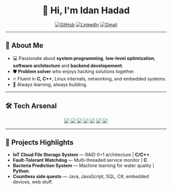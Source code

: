 <h1 align="center">👋 Hi, I'm Idan Hadad</h1>

<div align="center">

[![GitHub](https://img.shields.io/badge/GitHub-idan226688-181717?style=for-the-badge&logo=github)](https://github.com/idan226688)
[![LinkedIn](https://img.shields.io/badge/LinkedIn-Idan%20Hadad-0A66C2?style=for-the-badge&logo=linkedin)](https://www.linkedin.com/in/idan-hadad-8793a2249/)
[![Gmail](https://img.shields.io/badge/Gmail-idan226688@gmail.com-D14836?style=for-the-badge&logo=gmail&logoColor=white)](mailto:idan226688@gmail.com)

</div>

---

## 🧠 About Me

- 💻 Passionate about **system programming**, **low-level optimization**, **software architecture** and **backend developement**.
- 🛡️ **Problem solver** who enjoys hacking solutions together.
- 🔥 Fluent in **C, C++**, Linux internals, networking, and embedded systems.
- 🎯 Always learning, always building.

---

## 🛠️ Tech Arsenal

<div align="center">

<img src="https://img.shields.io/badge/C-00599C?style=for-the-badge&logo=c&logoColor=white" />
<img src="https://img.shields.io/badge/C++-00599C?style=for-the-badge&logo=cpp&logoColor=white" />
<img src="https://img.shields.io/badge/Python-FFD43B?style=for-the-badge&logo=python&logoColor=blue" />
<img src="https://img.shields.io/badge/Linux-FCC624?style=for-the-badge&logo=linux&logoColor=black" />
<img src="https://img.shields.io/badge/Docker-2496ED?style=for-the-badge&logo=docker&logoColor=white" />
<img src="https://img.shields.io/badge/Git-F05032?style=for-the-badge&logo=git&logoColor=white" />
<img src="https://img.shields.io/badge/Java-ED8B00?style=for-the-badge&logo=java&logoColor=white" />

</div>

---

## 🚀 Projects Highlights

- **IoT Cloud File Storage System** — RAID 0+1 architecture | **C/C++**.
- **Fault-Tolerant Watchdog** — Multi-threaded service monitor | **C**.
- **Bacteria Prediction System** — Machine learning for water quality | **Python**.
- **Countless side quests** — Java, JavaScript, SQL, C#, embedded devices, web stuff.
